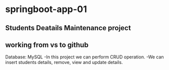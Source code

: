 # springboot-app-01

## Students Deatails Maintenance project

## working from vs to github

Database: MySQL
-In this project we can perform CRUD operation.
-We can insert students details, remove, view and update details.
